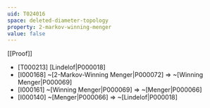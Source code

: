 ```yaml
---
uid: T024016
space: deleted-diameter-topology
property: 2-markov-winning-menger
value: false
---
```

[[Proof]]

* [T000213] [Lindelof|P000018]
* [I000168] ~[2-Markov-Winning Menger|P000072] => ~[Winning Menger|P000069]
* [I000161] ~[Winning Menger|P000069] => ~[Menger|P000066]
* [I000140] ~[Menger|P000066] => ~[Lindelof|P000018]

